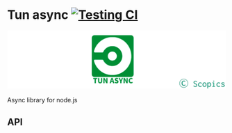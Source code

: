 # Tun async [![Testing CI](https://github.com/Scopics/tunasync/workflows/Testing%20CI/badge.svg)](https://github.com/Scopics/tunasync/actions?query=workflow%3A%22Testing+CI%22)

![Logo](https://raw.githubusercontent.com/MaksGovor/Images/master/Voting-system/Logolib.png)

Async library for node.js

## API

